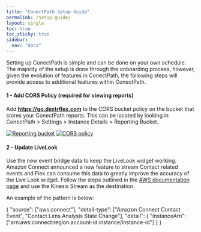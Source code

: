 ```yaml
---
title: "ConectPath Setup Guide"
permalink: /setup-guide/
layout: single
toc: true
toc_sticky: true
sidebar: 
  nav: "docs"
---
```


Setting up ConectPath is simple and can be done on your own schedule. The majority of the setup is done through the onboarding process, however, given the evolution of features in ConectPath, the following steps will provide access to additional features within ConectPath.

#### 1 - Add CORS Policy (required for viewing reports)

Add **https://go.dextrflex.com** to the CORS bucket policy on the bucket that stores your ConectPath reports. This can be located by looking in ConectPath > Settings > Instance Details > Reporting Bucket.

[![Reporting bucket](/assets/images/Migration/reporting-bucket.jpg)](/assets/images/Migration/reporting-bucket.jpg)
[![CORS policy](/assets/images/Migration/cors.jpg)](/assets/images/Migration/cors.jpg)

#### 2 - Update LiveLook

Use the new event bridge data to keep the LiveLook widget working. Amazon Connect announced a new feature to stream Contact related events and Flex can consume this data to greatly improve the accuracy of the Live Look widget. Follow the steps outlined in the [AWS documentation page](https://docs.aws.amazon.com/connect/latest/adminguide/contact-events.html) and use the Kinesis Stream as the destination. 

An example of the pattern is below:

 {
  "source": ["aws.connect"],
  "detail-type": ["Amazon Connect Contact Event", "Contact Lens Analysis State Change"],
  "detail": {
    "instanceArn": ["arn:aws:connect:region:account-id:instance/instance-id"]
  }
}